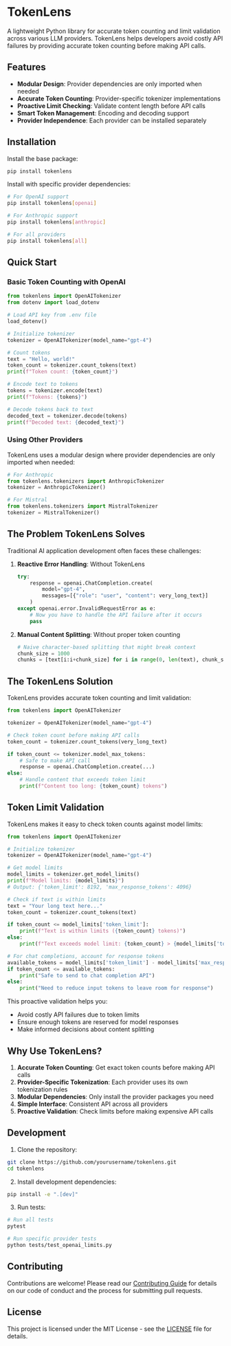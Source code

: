 # TokenLens

A lightweight Python library for accurate token counting and limit validation across various LLM providers. TokenLens helps developers avoid costly API failures by providing accurate token counting before making API calls.

## Features

- **Modular Design**: Provider dependencies are only imported when needed
- **Accurate Token Counting**: Provider-specific tokenizer implementations
- **Proactive Limit Checking**: Validate content length before API calls
- **Smart Token Management**: Encoding and decoding support
- **Provider Independence**: Each provider can be installed separately

## Installation

Install the base package:
```bash
pip install tokenlens
```

Install with specific provider dependencies:
```bash
# For OpenAI support
pip install tokenlens[openai]

# For Anthropic support
pip install tokenlens[anthropic]

# For all providers
pip install tokenlens[all]
```

## Quick Start

### Basic Token Counting with OpenAI

```python
from tokenlens import OpenAITokenizer
from dotenv import load_dotenv

# Load API key from .env file
load_dotenv()

# Initialize tokenizer
tokenizer = OpenAITokenizer(model_name="gpt-4")

# Count tokens
text = "Hello, world!"
token_count = tokenizer.count_tokens(text)
print(f"Token count: {token_count}")

# Encode text to tokens
tokens = tokenizer.encode(text)
print(f"Tokens: {tokens}")

# Decode tokens back to text
decoded_text = tokenizer.decode(tokens)
print(f"Decoded text: {decoded_text}")
```

### Using Other Providers

TokenLens uses a modular design where provider dependencies are only imported when needed:

```python
# For Anthropic
from tokenlens.tokenizers import AnthropicTokenizer
tokenizer = AnthropicTokenizer()

# For Mistral
from tokenlens.tokenizers import MistralTokenizer
tokenizer = MistralTokenizer()
```

## The Problem TokenLens Solves

Traditional AI application development often faces these challenges:

1. **Reactive Error Handling**: Without TokenLens
   ```python
   try:
       response = openai.ChatCompletion.create(
           model="gpt-4",
           messages=[{"role": "user", "content": very_long_text}]
       )
   except openai.error.InvalidRequestError as e:
       # Now you have to handle the API failure after it occurs
       pass
   ```

2. **Manual Content Splitting**: Without proper token counting
   ```python
   # Naive character-based splitting that might break context
   chunk_size = 1000
   chunks = [text[i:i+chunk_size] for i in range(0, len(text), chunk_size)]
   ```

## The TokenLens Solution

TokenLens provides accurate token counting and limit validation:

```python
from tokenlens import OpenAITokenizer

tokenizer = OpenAITokenizer(model_name="gpt-4")

# Check token count before making API calls
token_count = tokenizer.count_tokens(very_long_text)

if token_count <= tokenizer.model_max_tokens:
    # Safe to make API call
    response = openai.ChatCompletion.create(...)
else:
    # Handle content that exceeds token limit
    print(f"Content too long: {token_count} tokens")
```

## Token Limit Validation

TokenLens makes it easy to check token counts against model limits:

```python
from tokenlens import OpenAITokenizer

# Initialize tokenizer
tokenizer = OpenAITokenizer(model_name="gpt-4")

# Get model limits
model_limits = tokenizer.get_model_limits()
print(f"Model limits: {model_limits}")
# Output: {'token_limit': 8192, 'max_response_tokens': 4096}

# Check if text is within limits
text = "Your long text here..."
token_count = tokenizer.count_tokens(text)

if token_count <= model_limits['token_limit']:
    print(f"Text is within limits ({token_count} tokens)")
else:
    print(f"Text exceeds model limit: {token_count} > {model_limits['token_limit']}")

# For chat completions, account for response tokens
available_tokens = model_limits['token_limit'] - model_limits['max_response_tokens']
if token_count <= available_tokens:
    print("Safe to send to chat completion API")
else:
    print("Need to reduce input tokens to leave room for response")
```

This proactive validation helps you:
- Avoid costly API failures due to token limits
- Ensure enough tokens are reserved for model responses
- Make informed decisions about content splitting

## Why Use TokenLens?

1. **Accurate Token Counting**: Get exact token counts before making API calls
2. **Provider-Specific Tokenization**: Each provider uses its own tokenization rules
3. **Modular Dependencies**: Only install the provider packages you need
4. **Simple Interface**: Consistent API across all providers
5. **Proactive Validation**: Check limits before making expensive API calls

## Development

1. Clone the repository:
```bash
git clone https://github.com/yourusername/tokenlens.git
cd tokenlens
```

2. Install development dependencies:
```bash
pip install -e ".[dev]"
```

3. Run tests:
```bash
# Run all tests
pytest

# Run specific provider tests
python tests/test_openai_limits.py
```

## Contributing

Contributions are welcome! Please read our [Contributing Guide](CONTRIBUTING.md) for details on our code of conduct and the process for submitting pull requests.

## License

This project is licensed under the MIT License - see the [LICENSE](LICENSE) file for details.
